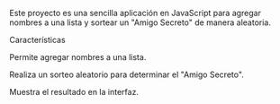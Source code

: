 Este proyecto es una sencilla aplicación en JavaScript para agregar nombres a una lista y sortear un "Amigo Secreto" de manera aleatoria.

Características

Permite agregar nombres a una lista.

Realiza un sorteo aleatorio para determinar el "Amigo Secreto".

Muestra el resultado en la interfaz.
